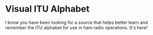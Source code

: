 # Visual ITU Alphabet

I know you have been looking for a source that helps better learn and remember the ITU alphabet for use in ham radio operations. It's here!